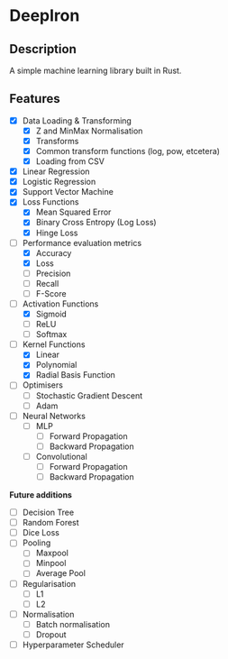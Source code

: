 # DeepIron

## Description
A simple machine learning library built in Rust.

## Features

- [X] Data Loading & Transforming
    - [X] Z and MinMax Normalisation
    - [X] Transforms
    - [X] Common transform functions (log, pow, etcetera)
    - [X] Loading from CSV
- [X] Linear Regression
- [X] Logistic Regression
- [X] Support Vector Machine
- [X] Loss Functions
    - [X] Mean Squared Error
    - [X] Binary Cross Entropy (Log Loss)
    - [X] Hinge Loss
- [ ] Performance evaluation metrics
    - [X] Accuracy
    - [X] Loss
    - [ ] Precision
    - [ ] Recall
    - [ ] F-Score
- [ ] Activation Functions
    - [X] Sigmoid
    - [ ] ReLU
    - [ ] Softmax
- [ ] Kernel Functions
    - [X] Linear
    - [X] Polynomial
    - [X] Radial Basis Function
- [ ] Optimisers
    - [ ] Stochastic Gradient Descent
    - [ ] Adam
- [ ] Neural Networks
    - [ ] MLP
        - [ ] Forward Propagation
        - [ ] Backward Propagation
    - [ ] Convolutional
        - [ ] Forward Propagation
        - [ ] Backward Propagation

**Future additions**
- [ ] Decision Tree
- [ ] Random Forest
- [ ] Dice Loss
- [ ] Pooling
    - [ ] Maxpool
    - [ ] Minpool
    - [ ] Average Pool
- [ ] Regularisation
    - [ ] L1
    - [ ] L2
- [ ] Normalisation
    - [ ] Batch normalisation
    - [ ] Dropout
- [ ] Hyperparameter Scheduler
